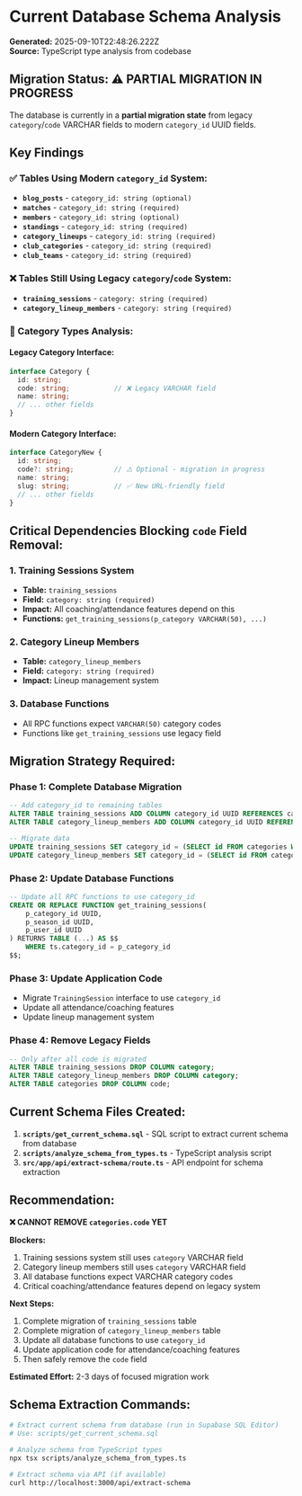 # Current Database Schema Analysis

**Generated:** 2025-09-10T22:48:26.222Z  
**Source:** TypeScript type analysis from codebase

## Migration Status: ⚠️ PARTIAL MIGRATION IN PROGRESS

The database is currently in a **partial migration state** from legacy `category`/`code` VARCHAR fields to modern `category_id` UUID fields.

## Key Findings

### ✅ Tables Using Modern `category_id` System:
- **`blog_posts`** - `category_id: string (optional)`
- **`matches`** - `category_id: string (required)`
- **`members`** - `category_id: string (optional)`
- **`standings`** - `category_id: string (required)`
- **`category_lineups`** - `category_id: string (required)`
- **`club_categories`** - `category_id: string (required)`
- **`club_teams`** - `category_id: string (required)`

### ❌ Tables Still Using Legacy `category`/`code` System:
- **`training_sessions`** - `category: string (required)`
- **`category_lineup_members`** - `category: string (required)`

### 🔄 Category Types Analysis:

#### Legacy Category Interface:
```typescript
interface Category {
  id: string;
  code: string;           // ❌ Legacy VARCHAR field
  name: string;
  // ... other fields
}
```

#### Modern Category Interface:
```typescript
interface CategoryNew {
  id: string;
  code?: string;          // ⚠️ Optional - migration in progress
  name: string;
  slug: string;           // ✅ New URL-friendly field
  // ... other fields
}
```

## Critical Dependencies Blocking `code` Field Removal:

### 1. Training Sessions System
- **Table:** `training_sessions`
- **Field:** `category: string (required)`
- **Impact:** All coaching/attendance features depend on this
- **Functions:** `get_training_sessions(p_category VARCHAR(50), ...)`

### 2. Category Lineup Members
- **Table:** `category_lineup_members` 
- **Field:** `category: string (required)`
- **Impact:** Lineup management system

### 3. Database Functions
- All RPC functions expect `VARCHAR(50)` category codes
- Functions like `get_training_sessions` use legacy field

## Migration Strategy Required:

### Phase 1: Complete Database Migration
```sql
-- Add category_id to remaining tables
ALTER TABLE training_sessions ADD COLUMN category_id UUID REFERENCES categories(id);
ALTER TABLE category_lineup_members ADD COLUMN category_id UUID REFERENCES categories(id);

-- Migrate data
UPDATE training_sessions SET category_id = (SELECT id FROM categories WHERE code = training_sessions.category);
UPDATE category_lineup_members SET category_id = (SELECT id FROM categories WHERE code = category_lineup_members.category);
```

### Phase 2: Update Database Functions
```sql
-- Update all RPC functions to use category_id
CREATE OR REPLACE FUNCTION get_training_sessions(
    p_category_id UUID,
    p_season_id UUID,
    p_user_id UUID
) RETURNS TABLE (...) AS $$
    WHERE ts.category_id = p_category_id
$$;
```

### Phase 3: Update Application Code
- Migrate `TrainingSession` interface to use `category_id`
- Update all attendance/coaching features
- Update lineup management system

### Phase 4: Remove Legacy Fields
```sql
-- Only after all code is migrated
ALTER TABLE training_sessions DROP COLUMN category;
ALTER TABLE category_lineup_members DROP COLUMN category;
ALTER TABLE categories DROP COLUMN code;
```

## Current Schema Files Created:

1. **`scripts/get_current_schema.sql`** - SQL script to extract current schema from database
2. **`scripts/analyze_schema_from_types.ts`** - TypeScript analysis script
3. **`src/app/api/extract-schema/route.ts`** - API endpoint for schema extraction

## Recommendation:

**❌ CANNOT REMOVE `categories.code` YET**

**Blockers:**
1. Training sessions system still uses `category` VARCHAR field
2. Category lineup members still uses `category` VARCHAR field  
3. All database functions expect VARCHAR category codes
4. Critical coaching/attendance features depend on legacy system

**Next Steps:**
1. Complete migration of `training_sessions` table
2. Complete migration of `category_lineup_members` table
3. Update all database functions to use `category_id`
4. Update application code for attendance/coaching features
5. Then safely remove the `code` field

**Estimated Effort:** 2-3 days of focused migration work

## Schema Extraction Commands:

```bash
# Extract current schema from database (run in Supabase SQL Editor)
# Use: scripts/get_current_schema.sql

# Analyze schema from TypeScript types
npx tsx scripts/analyze_schema_from_types.ts

# Extract schema via API (if available)
curl http://localhost:3000/api/extract-schema
```
